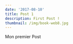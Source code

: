 ```yaml
---
date: '2017-08-10'
title: Post 1
description: First Post !
thumbnail: /img/book-web8.jpg
---
```

Mon premier Post
